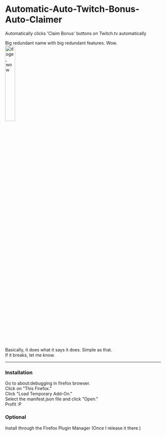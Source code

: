 # Automatic-Auto-Twitch-Bonus-Auto-Claimer
Automatically clicks 'Claim Bonus' buttons on Twitch.tv automatically

Big redundant name with big redundant features. Wow.
<br><img src="http://i2.kym-cdn.com/photos/images/original/000/645/027/315.jpg" alt="doge, wow" height="25%" width="25%"><br>
Basically, it does what it says it does. Simple as that.<br>
If it breaks, let me know.

<hr>
<h3>Installation</h3>
Go to about:debugging in firefox browser.<br>
Click on "This Firefox."<br>
Click "Load Temporary Add-On."<br>
Select the manifest.json file and click "Open."<br>
Profit :P<br>
 
<h3>Optional</h3>
Install through the Firefox Plugin Manager (Once I release it there.)
